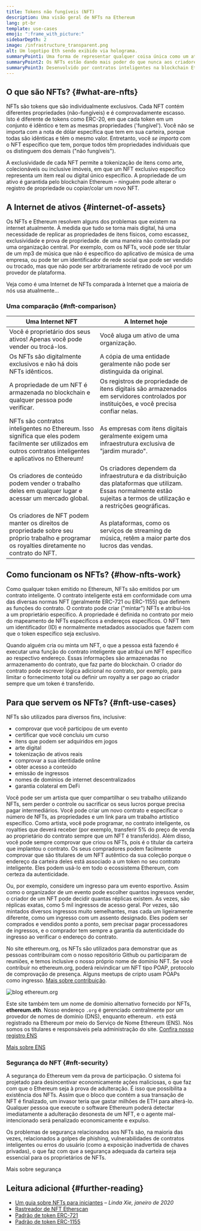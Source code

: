 ```yaml
---
title: Tokens não fungíveis (NFT)
description: Uma visão geral de NFTs na Ethereum
lang: pt-br
template: use-cases
emoji: ":frame_with_picture:"
sidebarDepth: 2
image: /infrastructure_transparent.png
alt: Um logotipo Eth sendo exibido via holograma.
summaryPoint1: Uma forma de representar qualquer coisa única como um ativo baseado no Ethereum.
summaryPoint2: Os NFTs estão dando mais poder do que nunca aos criadores de conteúdo.
summaryPoint3: Desenvolvido por contratos inteligentes na blockchain Ethereum.
---
```


## O que são NFTs? {#what-are-nfts}

NFTs são tokens que são individualmente exclusivos. Cada NFT contém diferentes propriedades (não-fungíveis) e é comprovadamente escasso. Isto é diferente de tokens como ERC-20, em que cada token em um conjunto é idêntico e tem as mesmas propriedades ('fungível'). Você não se importa com a nota de dólar específica que tem em sua carteira, porque todas são idênticas e têm o mesmo valor. Entretanto, você _se importa_ com o NFT específico que tem, porque todos têm propriedades individuais que os distinguem dos demais ("não fungíveis").

A exclusividade de cada NFT permite a tokenização de itens como arte, colecionáveis ou inclusive imóveis, em que um NFT exclusivo específico representa um item real ou digital único específico. A propriedade de um ativo é garantida pelo blockchain Ethereum – ninguém pode alterar o registro de propriedade ou copiar/colar um novo NFT.

<YouTube id="Xdkkux6OxfM" />

## A Internet de ativos {#internet-of-assets}

Os NFTs e Ethereum resolvem alguns dos problemas que existem na internet atualmente. À medida que tudo se torna mais digital, há uma necessidade de replicar as propriedades de itens físicos, como escassez, exclusividade e prova de propriedade. de uma maneira não controlada por uma organização central. Por exemplo, com os NFTs, você pode ser titular de um mp3 de música que não é específico do aplicativo de música de uma empresa, ou pode ter um identificador de rede social que pode ser vendido ou trocado, mas que não pode ser arbitrariamente retirado de você por um provedor de plataforma.

Veja como é uma Internet de NFTs comparada à Internet que a maioria de nós usa atualmente...

### Uma comparação {#nft-comparison}

| Uma Internet NFT                                                                                                                                                 | A Internet hoje                                                                                                                                                             |
| ---------------------------------------------------------------------------------------------------------------------------------------------------------------- | --------------------------------------------------------------------------------------------------------------------------------------------------------------------------- |
| Você é proprietário dos seus ativos! Apenas você pode vender ou trocá-los.                                                                                       | Você aluga um ativo de uma organização.                                                                                                                                     |
| Os NFTs são digitalmente exclusivos e não há dois NFTs idênticos.                                                                                                | A cópia de uma entidade geralmente não pode ser distinguida da original.                                                                                                    |
| A propriedade de um NFT é armazenada no blockchain e qualquer pessoa pode verificar.                                                                             | Os registros de propriedade de itens digitais são armazenados em servidores controlados por instituições, e você precisa confiar nelas.                                     |
| NFTs são contratos inteligentes no Ethereum. Isso significa que eles podem facilmente ser utilizados em outros contratos inteligentes e aplicativos no Ethereum! | As empresas com itens digitais geralmente exigem uma infraestrutura exclusiva de "jardim murado".                                                                           |
| Os criadores de conteúdo podem vender o trabalho deles em qualquer lugar e acessar um mercado global.                                                            | Os criadores dependem da infraestrutura e da distribuição das plataformas que utilizam. Essas normalmente estão sujeitas a termos de utilização e a restrições geográficas. |
| Os criadores de NFT podem manter os direitos de propriedade sobre seu próprio trabalho e programar os royalties diretamente no contrato do NFT.                  | As plataformas, como os serviços de streaming de música, retêm a maior parte dos lucros das vendas.                                                                         |

## Como funcionam os NFTs? {#how-nfts-work}

Como qualquer token emitido no Ethereum, NFTs são emitidos por um contrato inteligente. O contrato inteligente está em conformidade com uma das diversas normas NFT (geralmente ERC-721 ou ERC-1155) que definem as funções do contrato. O contrato pode criar ("mintar") NFTs e atribuí-los a um proprietário específico. A propriedade é definida no contrato por meio do mapeamento de NFTs específicos a endereços específicos. O NFT tem um identificador (ID) e normalmente metadados associados que fazem com que o token específico seja exclusivo.

Quando alguém cria ou minta um NFT, o que a pessoa está fazendo é executar uma função do contrato inteligente que atribui um NFT específico ao respectivo endereço. Essas informações são armazenadas no armazenamento do contrato, que faz parte do blockchain. O criador do contrato pode escrever lógica adicional no contrato, por exemplo, para limitar o fornecimento total ou definir um royalty a ser pago ao criador sempre que um token é transferido.

## Para que servem os NFTs? {#nft-use-cases}

NFTs são utilizados para diversos fins, inclusive:

- comprovar que você participou de um evento
- certificar que você concluiu um curso
- itens que podem ser adquiridos em jogos
- arte digital
- tokenização de ativos reais
- comprovar a sua identidade online
- obter acesso a conteúdo
- emissão de ingressos
- nomes de domínios de internet descentralizados
- garantia colateral em DeFi

Você pode ser um artista que quer compartilhar o seu trabalho utilizando NFTs, sem perder o controle ou sacrificar os seus lucros porque precisa pagar intermediários. Você pode criar um novo contrato e especificar o número de NFTs, as propriedades e um link para um trabalho artístico específico. Como artista, você pode programar, no contrato inteligente, os royalties que deverá receber (por exemplo, transferir 5% do preço de venda ao proprietário do contrato sempre que um NFT é transferido). Além disso, você pode sempre comprovar que criou os NFTs, pois é o titular da carteira que implantou o contrato. Os seus compradores podem facilmente comprovar que são titulares de um NFT autêntico da sua coleção porque o endereço da carteira deles está associado a um token no seu contrato inteligente. Eles podem usá-lo em todo o ecossistema Ethereum, com certeza da autenticidade.

Ou, por exemplo, considere um ingresso para um evento esportivo. Assim como o organizador de um evento pode escolher quantos ingressos vender, o criador de um NFT pode decidir quantas réplicas existem. Às vezes, são réplicas exatas, como 5 mil ingressos de acesso geral. Por vezes, são mintados diversos ingressos muito semelhantes, mas cada um ligeiramente diferente, como um ingresso com um assento designado. Eles podem ser comprados e vendidos ponto a ponto, sem precisar pagar processadores de ingressos, e o comprador tem sempre a garantia da autenticidade do ingresso ao verificar o endereço do contrato.

No site ethereum.org, os NFTs são utilizados para demonstrar que as pessoas contribuíram com o nosso repositório Github ou participaram de reuniões, e temos inclusive o nosso próprio nome de domínio NFT. Se você contribuir no ethereum.org, poderá reivindicar um NFT tipo POAP, protocolo de comprovação de presença. Alguns meetups de cripto usam POAPs como ingresso. [Mais sobre contribuição](/contributing/#poap).

![blog ethereum.org](../../assets/use-cases/poap.png)

Este site também tem um nome de domínio alternativo fornecido por NFTs, **ethereum.eth**. Nosso endereço `.org` é gerenciado centralmente por um provedor de nomes de domínio (DNS), enquanto ethereum`. eth` está registrado na Ethereum por meio do Serviço de Nome Ethereum (ENS). Nós somos os titulares e responsáveis pela administração do site. [Confira nosso registro ENS](https://app.ens.domains/name/ethereum.eth)

[Mais sobre ENS](https://app.ens.domains)

<Divider />

### Segurança do NFT {#nft-security}

A segurança do Ethereum vem da prova de participação. O sistema foi projetado para desincentivar economicamente ações maliciosas, o que faz com que o Ethereum seja à prova de adulteração. É isso que possibilita a existência dos NFTs. Assim que o bloco que contém a sua transação de NFT é finalizado, um invasor teria que gastar milhões de ETH para alterá-lo. Qualquer pessoa que execute o software Ethereum poderá detectar imediatamente a adulteração desonesta de um NFT, e o agente mal-intencionado será penalizado economicamente e expulso.

Os problemas de segurança relacionados aos NFTs são, na maioria das vezes, relacionados a golpes de phishing, vulnerabilidades de contratos inteligentes ou erros do usuário (como a exposição inadvertida de chaves privadas), o que faz com que a segurança adequada da carteira seja essencial para os proprietários de NFTs.

<ButtonLink to="/security/">
  Mais sobre segurança
</ButtonLink>

## Leitura adicional {#further-reading}

- [Um guia sobre NFTs para iniciantes](https://linda.mirror.xyz/df649d61efb92c910464a4e74ae213c4cab150b9cbcc4b7fb6090fc77881a95d) – _Linda Xie, janeiro de 2020_
- [Rastreador de NFT Etherscan](https://etherscan.io/nft-top-contracts)
- [Padrão de token ERC-721](/developers/docs/standards/tokens/erc-721/)
- [Padrão de token ERC-1155](/developers/docs/standards/tokens/erc-1155/)

<Divider />

<QuizWidget quizKey="nfts" />
